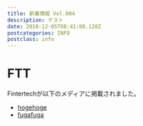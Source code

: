```yaml
---
title: 新着情報 Vol.004
description: テスト
date: 2018-12-05T08:41:08.128Z
postcategories: INFO
postclass: info
---
```

# FTT

Fintertechが以下のメディアに掲載されました。

* [hogehoge](https://example.com)
* [fugafuga](https://example.jp)
